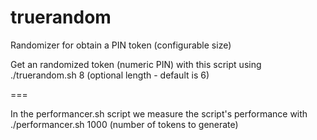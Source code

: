 # truerandom
Randomizer for obtain a PIN token (configurable size)

Get an randomized token (numeric PIN) with this script
using ./truerandom.sh 8 (optional length - default is 6)

===

In the performancer.sh script we measure the script's performance with
./performancer.sh 1000 (number of tokens to generate)
